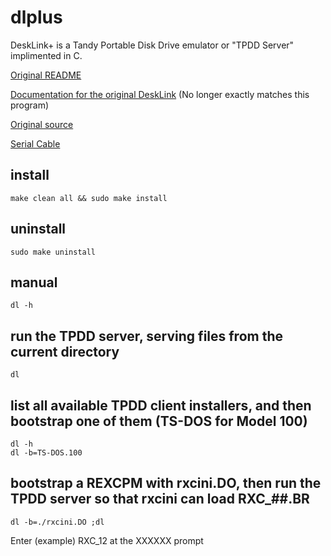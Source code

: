 # dlplus
DeskLink+ is a Tandy Portable Disk Drive emulator or "TPDD Server" implimented in C.

[Original README](README.txt)

[Documentation for the original DeskLink](dl.do) (No longer exactly matches this program)

[Original source](http://bitchin100.com/files/linux/dlplus.zip)

[Serial Cable](http://tandy.wiki/Model_T_Serial_Cable)

## install
```
make clean all && sudo make install
```

## uninstall
```
sudo make uninstall
```

## manual
```
dl -h
```

## run the TPDD server, serving files from the current directory
```
dl
```

## list all available TPDD client installers, and then bootstrap one of them (TS-DOS for Model 100)
```
dl -h
dl -b=TS-DOS.100
```

## bootstrap a REXCPM with rxcini.DO, then run the TPDD server so that rxcini can load RXC_##.BR
```
dl -b=./rxcini.DO ;dl
```
Enter (example) RXC_12 at the XXXXXX prompt

